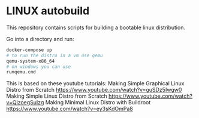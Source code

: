 # LINUX autobuild
This repository contains scripts for building a bootable linux distribution.

Go into a directory and run:
```bash	
docker-compose up
# to run the distro in a vm use qemu
qemu-system-x86_64
# on windows you can use
runqemu.cmd

```
This is based on these youtube tutorials:
Making Simple Graphical Linux Distro from Scratch
https://www.youtube.com/watch?v=guSDz5Iwgw0
Making Simple Linux Distro from Scratch
https://www.youtube.com/watch?v=QlzoegSuIzg
Making Minimal Linux Distro with Buildroot
https://www.youtube.com/watch?v=ey3sKdOmPa8
